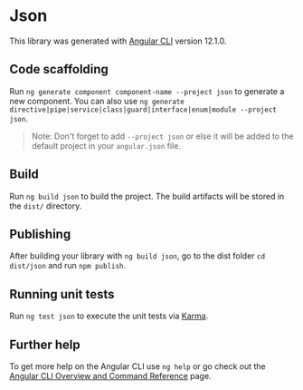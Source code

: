 # Json

This library was generated with [Angular CLI](https://github.com/angular/angular-cli) version 12.1.0.

## Code scaffolding

Run `ng generate component component-name --project json` to generate a new component. You can also use `ng generate directive|pipe|service|class|guard|interface|enum|module --project json`.
> Note: Don't forget to add `--project json` or else it will be added to the default project in your `angular.json` file. 

## Build

Run `ng build json` to build the project. The build artifacts will be stored in the `dist/` directory.

## Publishing

After building your library with `ng build json`, go to the dist folder `cd dist/json` and run `npm publish`.

## Running unit tests

Run `ng test json` to execute the unit tests via [Karma](https://karma-runner.github.io).

## Further help

To get more help on the Angular CLI use `ng help` or go check out the [Angular CLI Overview and Command Reference](https://angular.io/cli) page.
